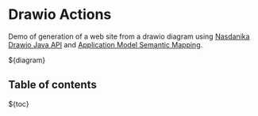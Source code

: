 # Drawio Actions

Demo of generation of a web site from a drawio diagram using [Nasdanika Drawio Java API](https://docs.nasdanika.org/modules/core/modules/drawio/index.html) and 
[Application Model Semantic Mapping](https://docs.nasdanika.org/modules/html/modules/models/modules/app/modules/model/index.html#drawio-resource-factory).

${diagram}

## Table of contents

${toc}

